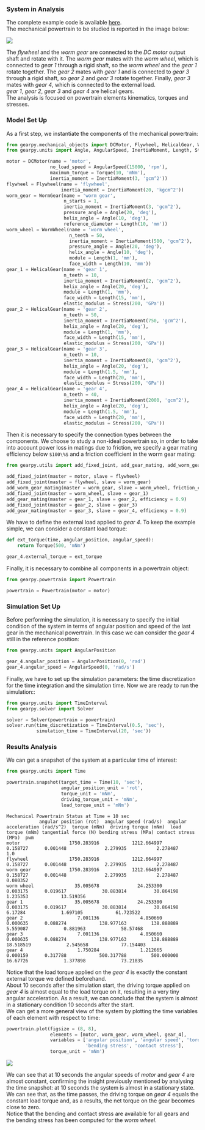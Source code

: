 ### System in Analysis

The complete example code is available 
[here](https://github.com/AndreaBlengino/gearpy/blob/master/docs/source/examples/7_worm_and_helical_gears/worm_and_helical_gears.py).  
The mechanical powertrain to be studied is reported in the image below:

![](images/scheme.png)

The *flywheel* and the *worm gear* are connected to the *DC motor* output 
shaft and rotate with it. The *worm gear* mates with the *worm wheel*,
which is connected to *gear 1* through a rigid shaft, so the *worm wheel*
and the *gear 1* rotate together. The *gear 2* mates with *gear 1* and is 
connected to *gear 3* through a rigid shaft, so *gear 2* and *gear 3* 
rotate together. Finally, *gear 3* mates with *gear 4*, which is connected 
to the external load.  
*gear 1*, *gear 2*, *gear 3* and *gear 4* are helical gears.  
The analysis is focused on powertrain elements kinematics, torques and 
stresses.


### Model Set Up

As a first step, we instantiate the components of the mechanical 
powertrain:

```python
from gearpy.mechanical_objects import DCMotor, Flywheel, HelicalGear, WormGear, WormWheel
from gearpy.units import Angle, AngularSpeed, InertiaMoment, Length, Stress, Torque

motor = DCMotor(name = 'motor',
                no_load_speed = AngularSpeed(15000, 'rpm'),
                maximum_torque = Torque(10, 'mNm'),
                inertia_moment = InertiaMoment(3, 'gcm^2'))
flywheel = Flywheel(name = 'flywheel',
                    inertia_moment = InertiaMoment(20, 'kgcm^2'))
worm_gear = WormGear(name = 'worm gear',
                     n_starts = 1,
                     inertia_moment = InertiaMoment(3, 'gcm^2'),
                     pressure_angle = Angle(20, 'deg'),
                     helix_angle = Angle(10, 'deg'),
                     reference_diameter = Length(10, 'mm'))
worm_wheel = WormWheel(name = 'worm wheel',
                       n_teeth = 50,
                       inertia_moment = InertiaMoment(500, 'gcm^2'),
                       pressure_angle = Angle(20, 'deg'),
                       helix_angle = Angle(10, 'deg'),
                       module = Length(1, 'mm'),
                       face_width = Length(10, 'mm'))
gear_1 = HelicalGear(name = 'gear 1',
                     n_teeth = 10,
                     inertia_moment = InertiaMoment(2, 'gcm^2'),
                     helix_angle = Angle(20, 'deg'),
                     module = Length(1, 'mm'),
                     face_width = Length(15, 'mm'),
                     elastic_modulus = Stress(200, 'GPa'))
gear_2 = HelicalGear(name = 'gear 2',
                     n_teeth = 50,
                     inertia_moment = InertiaMoment(750, 'gcm^2'),
                     helix_angle = Angle(20, 'deg'),
                     module = Length(1, 'mm'),
                     face_width = Length(15, 'mm'),
                     elastic_modulus = Stress(200, 'GPa'))
gear_3 = HelicalGear(name = 'gear 3',
                     n_teeth = 10,
                     inertia_moment = InertiaMoment(8, 'gcm^2'),
                     helix_angle = Angle(20, 'deg'),
                     module = Length(1.5, 'mm'),
                     face_width = Length(20, 'mm'),
                     elastic_modulus = Stress(200, 'GPa'))
gear_4 = HelicalGear(name = 'gear 4',
                     n_teeth = 40,
                     inertia_moment = InertiaMoment(2000, 'gcm^2'),
                     helix_angle = Angle(20, 'deg'),
                     module = Length(1.5, 'mm'),
                     face_width = Length(20, 'mm'),
                     elastic_modulus = Stress(200, 'GPa'))
```

Then it is necessary to specify the connection types between the 
components. We choose to study a non-ideal powertrain so, in order to 
take into account power loss in matings due to friction, we specify a 
gear mating efficiency below `$100\%$` and a friction coefficient in 
the worm gear mating:

```python
from gearpy.utils import add_fixed_joint, add_gear_mating, add_worm_gear_mating

add_fixed_joint(master = motor, slave = flywheel)
add_fixed_joint(master = flywheel, slave = worm_gear)
add_worm_gear_mating(master = worm_gear, slave = worm_wheel, friction_coefficient = 0.4)
add_fixed_joint(master = worm_wheel, slave = gear_1)
add_gear_mating(master = gear_1, slave = gear_2, efficiency = 0.9)
add_fixed_joint(master = gear_2, slave = gear_3)
add_gear_mating(master = gear_3, slave = gear_4, efficiency = 0.9)
```

We have to define the external load applied to *gear 4*. To keep the 
example simple, we can consider a constant load torque:

```python
def ext_torque(time, angular_position, angular_speed):
    return Torque(500, 'mNm')

gear_4.external_torque = ext_torque
 ```

Finally, it is necessary to combine all components in a powertrain 
object:

```python
from gearpy.powertrain import Powertrain

powertrain = Powertrain(motor = motor)
```

### Simulation Set Up

Before performing the simulation, it is necessary to specify the initial
condition of the system in terms of angular position and speed of the 
last gear in the mechanical powertrain. In this case we can consider 
the *gear 4* still in the reference position:

```python
from gearpy.units import AngularPosition

gear_4.angular_position = AngularPosition(0, 'rad')
gear_4.angular_speed = AngularSpeed(0, 'rad/s')
```

Finally, we have to set up the simulation parameters: the time 
discretization for the time integration and the simulation time. Now we 
are ready to run the simulation::

```python
from gearpy.units import TimeInterval
from gearpy.solver import Solver

solver = Solver(powertrain = powertrain)
solver.run(time_discretization = TimeInterval(0.5, 'sec'), 
           simulation_time = TimeInterval(20, 'sec'))
```

### Results Analysis

We can get a snapshot of the system at a particular time of interest:

```python
from gearpy.units import Time

powertrain.snapshot(target_time = Time(10, 'sec'),
                    angular_position_unit = 'rot',
                    torque_unit = 'mNm',
                    driving_torque_unit = 'mNm',
                    load_torque_unit = 'mNm')
```

```text
Mechanical Powertrain Status at Time = 10 sec
            angular position (rot)  angular speed (rad/s)  angular acceleration (rad/s^2)  torque (mNm)  driving torque (mNm)  load torque (mNm) tangential force (N) bending stress (MPa) contact stress (MPa)  pwm
motor                  1750.283916            1212.664997                        0.158727      0.001448              2.279935           2.278487                                                                 1.0
flywheel               1750.283916            1212.664997                        0.158727      0.001448              2.279935           2.278487                                                                    
worm gear              1750.283916            1212.664997                        0.158727      0.001448              2.279935           2.278487             0.080352                                               
worm wheel               35.005678              24.253300                        0.003175      0.019617             30.883814          30.864198             1.235353            13.519356                          
gear 1                   35.005678              24.253300                        0.003175      0.019617             30.883814          30.864198              6.17284             1.697105            61.723522     
gear 2                    7.001136               4.850660                        0.000635      0.088274            138.977163         138.888889             5.559087             0.881963             58.57468     
gear 3                    7.001136               4.850660                        0.000635      0.088274            138.977163         138.888889            18.518519             2.545658            77.154403     
gear 4                    1.750284               1.212665                        0.000159      0.317788            500.317788         500.000000             16.67726             1.377898             73.21835                    
```

Notice that the load torque applied on the *gear 4* is exactly the 
constant external torque we defined beforehand.  
About 10 seconds after the simulation start, the driving torque applied 
on *gear 4* is almost equal to the load torque on it, resulting in a 
very tiny angular acceleration. As a result, we can conclude that the 
system is almost in a stationary condition 10 seconds after the start.  
We can get a more general view of the system by plotting the time 
variables of each element with respect to time:

```python
powertrain.plot(figsize = (8, 8),
                elements = [motor, worm_gear, worm_wheel, gear_4],
                variables = ['angular position', 'angular speed', 'torque', 'driving torque', 'load torque',
                             'bending stress', 'contact stress'],
                torque_unit = 'mNm')
```

![](images/plot.png)

We can see that at 10 seconds the angular speeds of *motor* and *gear 4* 
are almost constant, confirming the insight previously mentioned by 
analysing the time snapshot: at 10 seconds the system is almost in a 
stationary state.  
We can see that, as the time passes, the driving torque on *gear 4* 
equals the constant load torque and, as a results, the net torque on the
gear becomes close to zero.  
Notice that the bending and contact stress are available for all gears
and the bending stress has been computed for the *worm wheel*.
